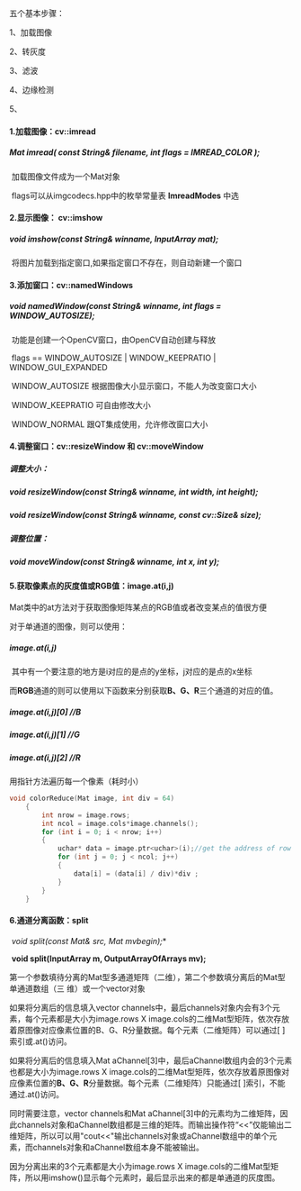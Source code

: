 五个基本步骤：

1、加载图像

2、转灰度

3、滤波

4、边缘检测

5、

#### 1.加载图像：cv::imread

##### 		Mat imread( const String& filename, int flags = IMREAD_COLOR );

​		加载图像文件成为一个Mat对象

​		flags可以从imgcodecs.hpp中的枚举常量表   **ImreadModes** 中选

#### 2.显示图像： cv::imshow

##### 			void imshow(const String& winname, InputArray mat);

​			将图片加载到指定窗口,如果指定窗口不存在，则自动新建一个窗口

#### 3.添加窗口：cv::namedWindows

##### 	void namedWindow(const String& winname, int flags = WINDOW_AUTOSIZE);

​			功能是创建一个OpenCV窗口，由OpenCV自动创建与释放

​			flags == WINDOW_AUTOSIZE | WINDOW_KEEPRATIO | WINDOW_GUI_EXPANDED

​				WINDOW_AUTOSIZE  根据图像大小显示窗口，不能人为改变窗口大小

​				WINDOW_KEEPRATIO  可自由修改大小

​				WINDOW_NORMAL  跟QT集成使用，允许修改窗口大小

#### 4.调整窗口：cv::resizeWindow  和   cv::moveWindow

##### 		调整大小：	

##### 		void resizeWindow(const String& winname, int width, int height);

##### 		void resizeWindow(const String& winname, const cv::Size& size);

##### 		调整位置：

##### 		void moveWindow(const String& winname, int x, int y);

#### 5.获取像素点的灰度值或RGB值：image.at<uchar>(i,j)

Mat类中的at方法对于获取图像矩阵某点的RGB值或者改变某点的值很方便

对于单通道的图像，则可以使用：

##### 	image.at<uchar>(i,j)

​	其中有一个要注意的地方是i对应的是点的y坐标，j对应的是点的x坐标

而**RGB**通道的则可以使用以下函数来分别获取**B、G、R**三个通道的对应的值。

##### 	image.at<Vec3b>(i,j)[0]						//B

##### 	image.at<Vec3b>(i,j)[1]						//G

##### 	image.at<Vec3b>(i,j)[2]						//R



用指针方法遍历每一个像素（耗时小）

```c++
void colorReduce(Mat image, int div = 64)  
    {  
        int nrow = image.rows;  
        int ncol = image.cols*image.channels();   
        for (int i = 0; i < nrow; i++)  
        {  
            uchar* data = image.ptr<uchar>(i);//get the address of row i;  
            for (int j = 0; j < ncol; j++)  
            {  
                data[i] = (data[i] / div)*div ;  
            }  
        }  
    } 
```

#### 6.通道分离函数：split

​	**void split(const Mat& src, Mat* mvbegin);**

​	**void split(InputArray m, OutputArrayOfArrays mv);**

​	第一个参数填待分离的Mat型多通道矩阵（二维），第二个参数填分离后的Mat型单通道数组（三	维）或一个vector<Mat>对象

如果将分离后的信息填入vector<Mat> channels中，最后channels对象内会有3个元素，每个元素都是大小为image.rows X image.cols的二维Mat型矩阵，依次存放着原图像对应像素位置的B、G、R分量数据。每个元素（二维矩阵）可以通过[ ]索引或.at()访问。

如果将分离后的信息填入Mat aChannel[3]中，最后aChannel数组内会的3个元素也都是大小为image.rows X image.cols的二维Mat型矩阵，依次存放着原图像对应像素位置的**B、G、R**分量数据。每个元素（二维矩阵）只能通过[ ]索引，不能通过.at()访问。

同时需要注意，vector<Mat> channels和Mat aChannel[3]中的元素均为二维矩阵，因此channels对象和aChannel数组都是三维的矩阵。而输出操作符“<<”仅能输出二维矩阵，所以可以用"cout<<"输出channels对象或aChannel数组中的单个元素，而channels对象和aChannel数组本身不能被输出。

因为分离出来的3个元素都是大小为image.rows X image.cols的二维Mat型矩阵，所以用imshow()显示每个元素时，最后显示出来的都是单通道的灰度图。